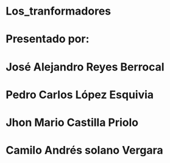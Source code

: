 # Los_tranformadores
# Presentado por: 
# José Alejandro Reyes Berrocal
# Pedro Carlos López Esquivia
# Jhon Mario Castilla Priolo
# Camilo Andrés solano Vergara 
